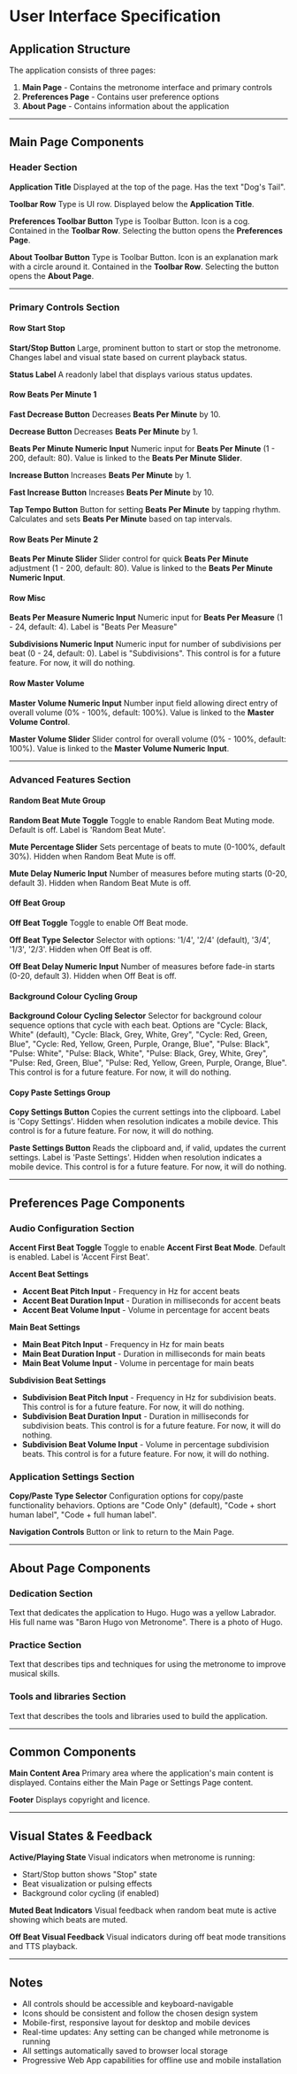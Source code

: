 # User Interface Specification

## Application Structure

The application consists of three pages:
1. **Main Page** - Contains the metronome interface and primary controls
2. **Preferences Page** - Contains user preference options
2. **About Page** - Contains information about the application

---

## Main Page Components

### Header Section

**Application Title**
Displayed at the top of the page. Has the text "Dog's Tail".

**Toolbar Row**
Type is UI row. Displayed below the **Application Title**.

**Preferences Toolbar Button**
Type is Toolbar Button. Icon is a cog. Contained in the **Toolbar Row**. Selecting the button opens the **Preferences Page**.

**About Toolbar Button**
Type is Toolbar Button. Icon is an explanation mark with a circle around it. Contained in the **Toolbar Row**. Selecting the button opens the **About Page**.

---

### Primary Controls Section

#### Row Start Stop

**Start/Stop Button**
Large, prominent button to start or stop the metronome. Changes label and visual state based on current playback status.

**Status Label**
A readonly label that displays various status updates.

#### Row Beats Per Minute 1

**Fast Decrease Button**
Decreases **Beats Per Minute** by 10.

**Decrease Button**
Decreases **Beats Per Minute** by 1.

**Beats Per Minute Numeric Input**
Numeric input for **Beats Per Minute** (1 - 200, default: 80). Value is linked to the **Beats Per Minute Slider**.

**Increase Button**
Increases **Beats Per Minute** by 1.

**Fast Increase Button**
Increases **Beats Per Minute** by 10.

**Tap Tempo Button**
Button for setting **Beats Per Minute** by tapping rhythm. Calculates and sets **Beats Per Minute** based on tap intervals.

#### Row Beats Per Minute 2

**Beats Per Minute Slider**
Slider control for quick **Beats Per Minute** adjustment (1 - 200, default: 80). Value is linked to the **Beats Per Minute Numeric Input**.

#### Row Misc

**Beats Per Measure Numeric Input**
Numeric input for **Beats Per Measure** (1 - 24, default: 4). Label is "Beats Per Measure"

**Subdivisions Numeric Input**
Numeric input for number of subdivisions per beat (0 - 24, default: 0). Label is "Subdivisions". This control is for a future feature. For now, it will do nothing.

#### Row Master Volume

**Master Volume Numeric Input**
Number input field allowing direct entry of overall volume (0% - 100%, default: 100%). Value is linked to the **Master Volume Control**.

**Master Volume Slider**
Slider control for overall volume (0% - 100%, default: 100%). Value is linked to the **Master Volume Numeric Input**.

---

### Advanced Features Section

#### Random Beat Mute Group

**Random Beat Mute Toggle**
Toggle to enable Random Beat Muting mode. Default is off. Label is 'Random Beat Mute'.

**Mute Percentage Slider**
Sets percentage of beats to mute (0-100%, default 30%). Hidden when Random Beat Mute is off.

**Mute Delay Numeric Input**
Number of measures before muting starts (0-20, default 3). Hidden when Random Beat Mute is off.

#### Off Beat Group

**Off Beat Toggle**
Toggle to enable Off Beat mode.

**Off Beat Type Selector**
Selector with options: '1/4', '2/4' (default), '3/4', '1/3', '2/3'. Hidden when Off Beat is off.

**Off Beat Delay Numeric Input**
Number of measures before fade-in starts (0-20, default 3). Hidden when Off Beat is off.

#### Background Colour Cycling Group

**Background Colour Cycling Selector**
Selector for background colour sequence options that cycle with each beat. Options are "Cycle: Black, White" (default), "Cycle: Black, Grey, White, Grey", "Cycle: Red, Green, Blue", "Cycle: Red, Yellow, Green, Purple, Orange, Blue", "Pulse: Black", "Pulse: White", "Pulse: Black, White", "Pulse: Black, Grey, White, Grey", "Pulse: Red, Green, Blue", "Pulse: Red, Yellow, Green, Purple, Orange, Blue". This control is for a future feature. For now, it will do nothing.

#### Copy Paste Settings Group

**Copy Settings Button**
Copies the current settings into the clipboard. Label is 'Copy Settings'. Hidden when resolution indicates a mobile device. This control is for a future feature. For now, it will do nothing.

**Paste Settings Button**
Reads the clipboard and, if valid, updates the current settings. Label is 'Paste Settings'. Hidden when resolution indicates a mobile device. This control is for a future feature. For now, it will do nothing.

---

## Preferences Page Components

### Audio Configuration Section

**Accent First Beat Toggle**
Toggle to enable **Accent First Beat Mode**. Default is enabled. Label is 'Accent First Beat'.

**Accent Beat Settings**
- **Accent Beat Pitch Input** - Frequency in Hz for accent beats
- **Accent Beat Duration Input** - Duration in milliseconds for accent beats
- **Accent Beat Volume Input** - Volume in percentage for accent beats

**Main Beat Settings**
- **Main Beat Pitch Input** - Frequency in Hz for main beats
- **Main Beat Duration Input** - Duration in milliseconds for main beats
- **Main Beat Volume Input** - Volume in percentage for main beats

**Subdivision Beat Settings**
- **Subdivision Beat Pitch Input** - Frequency in Hz for subdivision beats. This control is for a future feature. For now, it will do nothing.
- **Subdivision Beat Duration Input** - Duration in milliseconds for subdivision beats. This control is for a future feature. For now, it will do nothing.
- **Subdivision Beat Volume Input** - Volume in percentage subdivision beats. This control is for a future feature. For now, it will do nothing.

### Application Settings Section

**Copy/Paste Type Selector**
Configuration options for copy/paste functionality behaviors. Options are "Code Only" (default), "Code + short human label", "Code + full human label".

**Navigation Controls**
Button or link to return to the Main Page.

---

## About Page Components

### Dedication Section

Text that dedicates the application to Hugo. Hugo was a yellow Labrador. His full name was "Baron Hugo von Metronome". There is a photo of Hugo.

### Practice Section

Text that describes tips and techniques for using the metronome to improve musical skills.

### Tools and libraries Section

Text that describes the tools and libraries used to build the application.

---

## Common Components

**Main Content Area**
Primary area where the application's main content is displayed. Contains either the Main Page or Settings Page content.

**Footer**
Displays copyright and licence.

---

## Visual States & Feedback

**Active/Playing State**
Visual indicators when metronome is running:
- Start/Stop button shows "Stop" state
- Beat visualization or pulsing effects
- Background color cycling (if enabled)

**Muted Beat Indicators**
Visual feedback when random beat mute is active showing which beats are muted.

**Off Beat Visual Feedback**
Visual indicators during off beat mode transitions and TTS playback.

---

## Notes

- All controls should be accessible and keyboard-navigable
- Icons should be consistent and follow the chosen design system
- Mobile-first, responsive layout for desktop and mobile devices
- Real-time updates: Any setting can be changed while metronome is running
- All settings automatically saved to browser local storage
- Progressive Web App capabilities for offline use and mobile installation
